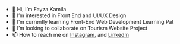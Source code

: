 - 👋 Hi, I’m Fayza Kamila
- 👀 I’m interested in Front End and UI/UX Design
- 🌱 I’m currently learning Front-End Web Development Learning Pat
- 💞️ I’m looking to collaborate on Tourism Website Project
- 📫 How to reach me on
<a href="https://www.instagram.com/kamilafayzaa/" target="_blank">Instagram</a>, and
<a href="https://www.linkedin.com/in/fayza-kamila-27106b26b/" target="_blank">LinkedIn</a>
<!---
byeonipai/byeonipai is a ✨ special ✨ repository because its `README.md` (this file) appears on your GitHub profile.
You can click the Preview link to take a look at your changes.
--->
